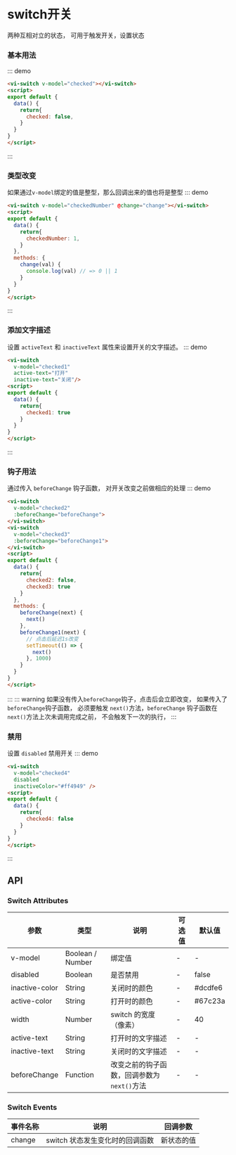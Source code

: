 <script>
export default {
  data() {
    return{
      checked: false,
      checkedNumber: 1,
      checked1: true,
      checked2: false,
      checked3: true,
      checked4: false
    }
  },
  methods: {
    beforeChange(next) {
      next()
    },
    beforeChange1(next) {
      setTimeout(() => {
        next()
      }, 1000)
    },
    change(val) {
      console.log(val)
    }
  }
}
</script>

# switch开关
两种互相对立的状态， 可用于触发开关，设置状态

### 基本用法

::: demo
```html
<vi-switch v-model="checked"></vi-switch>
<script>
export default {
  data() {
    return{
      checked: false,
    }
  }
}
</script>
```
:::

### 类型改变
如果通过```v-model```绑定的值是整型，那么回调出来的值也将是整型
::: demo
```html
<vi-switch v-model="checkedNumber" @change="change"></vi-switch>
<script>
export default {
  data() {
    return{
      checkedNumber: 1,
    }
  },
  methods: {
    change(val) {
      console.log(val) // => 0 || 1
    }
  }
}
</script>
```
:::


### 添加文字描述

设置 ```activeText``` 和 ```inactiveText``` 属性来设置开关的文字描述。
::: demo
```html
<vi-switch 
  v-model="checked1" 
  active-text="打开"
  inactive-text="关闭"/>
<script>
export default {
  data() {
    return{
      checked1: true
    }
  }
}
</script>
```
:::


### 钩子用法
通过传入 ```beforeChange``` 钩子函数， 对开关改变之前做相应的处理
::: demo
``` html 
<vi-switch 
  v-model="checked2" 
  :beforeChange="beforeChange">
</vi-switch>
<vi-switch 
  v-model="checked3" 
  :beforeChange="beforeChange1">
</vi-switch>
<script>
export default {
  data() {
    return{
      checked2: false,
      checked3: true
    }
  },
  methods: {
    beforeChange(next) {
      next()
    },
    beforeChange1(next) {
      // 点击后延迟1s改变
      setTimeout(() => {
        next()
      }, 1000)
    }
  }
}
</script>

```
:::
::: warning
如果没有传入```beforeChange```钩子，点击后会立即改变， 如果传入了```beforeChange```钩子函数， 必须要触发 ```next()```方法，```beforeChange``` 钩子函数在```next()```方法上次未调用完成之前， 不会触发下一次的执行， 
:::

### 禁用
设置 ```disabled``` 禁用开关
::: demo
``` html
<vi-switch 
  v-model="checked4"
  disabled
  inactiveColor="#ff4949" />
<script>
export default {
  data() {
    return{
      checked4: false
    }
  }
}
</script>
```
:::

## API
### Switch Attributes
|参数|类型|说明|可选值|默认值|
|-|-|-|-|-|
|v-model|Boolean / Number|绑定值|-|-|
|disabled|Boolean|是否禁用|-|false|
|inactive-color|String|关闭时的颜色|-|#dcdfe6|
|active-color|String|打开时的颜色|-|#67c23a|
|width|Number|switch 的宽度（像素）|-|40|
|active-text|String|打开时的文字描述|-|-|
|inactive-text|String|关闭时的文字描述|-|-|
|beforeChange|Function|改变之前的钩子函数，回调参数为```next()```方法|-|-|

### Switch Events
|事件名称|说明|回调参数|
|-|-|-|
|change|switch 状态发生变化时的回调函数|新状态的值
